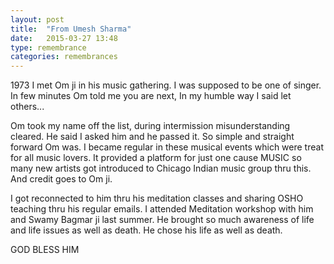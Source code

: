 ```yaml
---
layout: post
title:  "From Umesh Sharma"
date:   2015-03-27 13:48
type: remembrance
categories: remembrances
---
```


1973 I met Om ji in his music gathering.  I was supposed to be one of singer. In few minutes Om told me you are next, In my humble way I said let others...

Om took my name off the list, during intermission misunderstanding cleared.  He said I asked him and he passed it.  So simple and straight forward Om was.  I became regular in these musical events which were treat for all music lovers.  It provided a platform for just one cause MUSIC so many new artists got introduced to Chicago Indian music group thru this.  And credit goes to Om ji.

I got reconnected to him thru his meditation classes and sharing OSHO teaching thru his regular emails. I attended Meditation workshop with him and Swamy Bagmar ji last summer. He brought so much awareness of life and life issues as well as death. He chose his life as well as death.

GOD BLESS HIM
